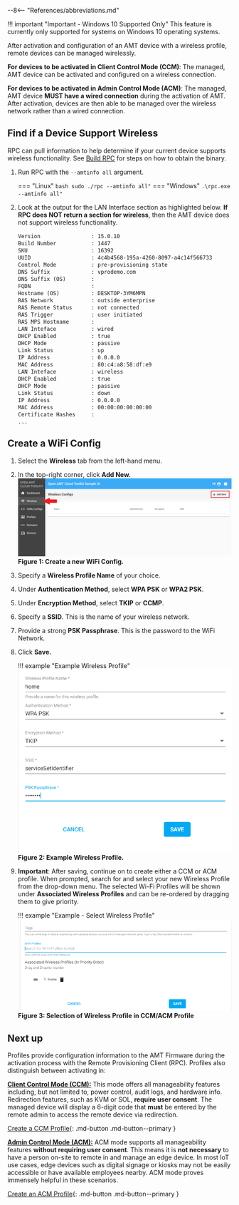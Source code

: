 --8<-- "References/abbreviations.md"

!!! important "Important - Windows 10 Supported Only"
    This feature is currently only supported for systems on Windows 10 operating systems.

After activation and configuration of an AMT device with a wireless profile, remote devices can be managed wirelessly.

**For devices to be activated in Client Control Mode (CCM)**: The managed, AMT device can be activated and configured on a wireless connection.

**For devices to be activated in Admin Control Mode (ACM)**: The managed, AMT device **MUST have a wired connection** during the activation of AMT. After activation, devices are then able to be managed over the wireless network rather than a wired connection.

## Find if a Device Support Wireless

RPC can pull information to help determine if your current device supports wireless functionality.  See [Build RPC](buildRPC.md) for steps on how to obtain the binary.

1. Run RPC with the `--amtinfo all` argument.

    === "Linux"
        ``` bash
        sudo ./rpc --amtinfo all"
        ```
    === "Windows"
        ```
        .\rpc.exe --amtinfo all"
        ```

2. Look at the output for the LAN Interface section as highlighted below. **If RPC does NOT return a section for wireless**, then the AMT device does not support wireless functionality. 

    ``` hl_lines="20-25"
    Version                : 15.0.10
    Build Number           : 1447
    SKU                    : 16392
    UUID                   : 4c4b4568-195a-4260-8097-a4c14f566733
    Control Mode           : pre-provisioning state
    DNS Suffix             : vprodemo.com
    DNS Suffix (OS)        :
    FQDN                   :
    Hostname (OS)          : DESKTOP-3YM6MPN
    RAS Network            : outside enterprise
    RAS Remote Status      : not connected
    RAS Trigger            : user initiated
    RAS MPS Hostname       :
    LAN Inteface           : wired
    DHCP Enabled           : true
    DHCP Mode              : passive
    Link Status            : up
    IP Address             : 0.0.0.0
    MAC Address            : 80:c4:a8:58:df:e9
    LAN Inteface           : wireless
    DHCP Enabled           : true
    DHCP Mode              : passive
    Link Status            : down
    IP Address             : 0.0.0.0
    MAC Address            : 00:00:00:00:00:00
    Certificate Hashes     : 
    ...
    ```

## Create a WiFi Config

1. Select the **Wireless** tab from the left-hand menu.

2. In the top-right corner, click **Add New.**
    [![RPS New Wireless Profile](../assets/images/RPS_NewWireless.png)](../assets/images/RPS_NewWireless.png)
    **Figure 1: Create a new WiFi Config.**

3. Specify a **Wireless Profile Name** of your choice.

4. Under **Authentication Method**, select **WPA PSK** or **WPA2 PSK**.

5. Under **Encryption Method**, select **TKIP** or **CCMP**.

6. Specify a **SSID**. This is the name of your wireless network.

7. Provide a strong **PSK Passphrase**. This is the password to the WiFi Network.

8. Click **Save.**

    !!! example "Example Wireless Profile"
        [![RPS Wireless Profile](../assets/images/RPS_WirelessCreate.png)](../assets/images/RPS_WirelessCreate.png)
        **Figure 2: Example Wireless Profile.** 

9. **Important**: After saving, continue on to create either a CCM or ACM profile. When prompted, search for and select your new Wireless Profile from the drop-down menu. The selected Wi-Fi Profiles will be shown under **Associated Wireless Profiles** and can be re-ordered by dragging them to give priority.

    !!! example "Example - Select Wireless Profile"
        [![RPS Bottom of Profile](../assets/images/RPS_CreateProfile_withWiFi.png)](../assets/images/RPS_CreateProfile_withWiFi.png)
        **Figure 3: Selection of Wireless Profile in CCM/ACM Profile**

## Next up

Profiles provide configuration information to the AMT Firmware during the activation process with the Remote Provisioning Client (RPC). Profiles also distinguish between activating in: 

**[Client Control Mode (CCM):](createProfileCCM.md)** This mode offers all manageability features including, but not limited to, power control, audit logs, and hardware info. Redirection features, such as KVM or SOL, **require user consent**. The managed device will display a 6-digit code that **must** be entered by the remote admin to access the remote device via redirection.

[Create a CCM Profile](createProfileCCM.md){: .md-button .md-button--primary }

**[Admin Control Mode (ACM):](createProfileACM.md)** ACM mode supports all manageability features **without requiring user consent**. This means it is **not necessary** to have a person on-site to remote in and manage an edge device. In most IoT use cases, edge devices such as digital signage or kiosks may not be easily accessible or have available employees nearby. ACM mode proves immensely helpful in these scenarios.

[Create an ACM Profile](createProfileACM.md){: .md-button .md-button--primary }